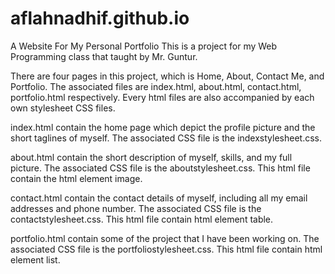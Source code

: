 # aflahnadhif.github.io
A Website For My Personal Portfolio
This is a project for my Web Programming class that taught by Mr. Guntur.

There are four pages in this project, which is Home, About, Contact Me, and Portfolio. The associated files are index.html, about.html, contact.html, portfolio.html respectively. Every html files are also accompanied by each own stylesheet CSS files. 

index.html contain the home page which depict the profile picture and the short taglines of myself. The associated CSS file is the indexstylesheet.css.

about.html contain the short description of myself, skills, and my full picture. The associated CSS file is the aboutstylesheet.css. This html file contain the html element image. 

contact.html contain the contact details of myself, including all my email addresses and phone number. The associated CSS file is the contactstylesheet.css. This html file contain html element table. 

portfolio.html contain some of the project that I have been working on. The associated CSS file is the portfoliostylesheet.css. This html file contain html element list.
